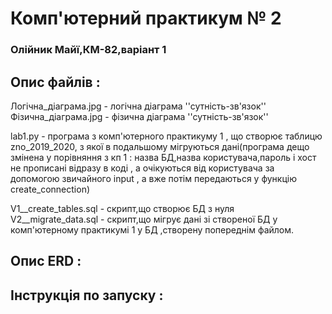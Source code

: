 # Комп'ютерний практикум № 2 
### Олійник Майї,КМ-82,варіант 1

## Опис файлів :
  Логічна_діаграма.jpg - логічна діаграма ''сутність-зв'язок''  
  Фізична_діаграма.jpg - фізична діаграма ''сутність-зв'язок''  
  
  lab1.py - програма з комп'ютерного практикуму 1 , що створює таблицю zno_2019_2020, з якої в подальшому мігруються дані(програма дещо змінена у порівняння з кп 1 : назва БД,назва користувача,пароль і хост не прописані відразу в коді , а очікуються від користувача за допомогою звичайного input , а вже потім передаються у функцію create_connection)  
  
  V1__create_tables.sql - скрипт,що створює БД з нуля   
  V2__migrate_data.sql  - скрипт,що мігрує дані зі створеної БД у комп'ютерному практикумі 1 у БД ,створену попереднім файлом.

## Опис ERD :

## Інструкція по запуску :
